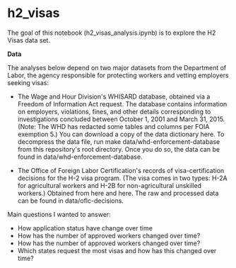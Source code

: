 # h2_visas

The goal of this notebook (h2_visas_analysis.ipynb) is to explore the H2 Visas data set.

**Data**

The analyses below depend on two major datasets from the Department of Labor, the agency responsible for protecting workers and vetting employers seeking visas:

* The Wage and Hour Division's WHISARD database, obtained via a Freedom of Information Act request. The database contains information on employers, violations, fines, and other details corresponding to investigations concluded between October 1, 2001 and March 31, 2015. (Note: The WHD has redacted some tables and columns per FOIA exemption 5.) You can download a copy of the data dictionary here. To decompress the data file, run make data/whd-enforcement-database from this repository's root directory. Once you do so, the data can be found in data/whd-enforcement-database.

* The Office of Foreign Labor Certification's records of visa-certification decisions for the H-2 visa program. (The visa comes in two types: H-2A for agricultural workers and H-2B for non-agricultural unskilled workers.) Obtained from here and here. The raw and processed data can be found in data/oflc-decisions.

Main questions I wanted to answer:
* How application status have change over time
* How has the number of approved workers changed over time?
* How has the number of approved workers changed over time?
* Which states request the most visas and how has this changed over time?

